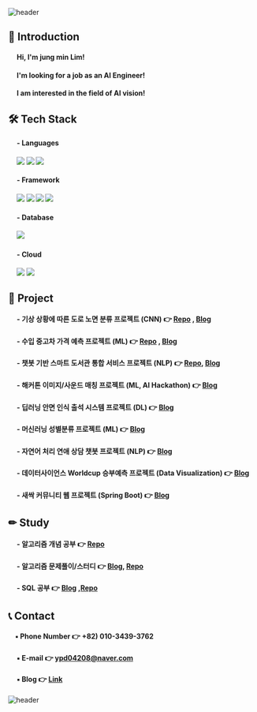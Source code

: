 ![header](https://capsule-render.vercel.app/api?type=waving&color=3481FE&height=250&width=400&section=header&text=Welcome%20to%20Jung%20min's%20Github%20&fontSize=50&fontColor=FFFFFF)

## 👋 Introduction 
 
#### &emsp; Hi, I'm jung min Lim!<br>
<!-- #### &emsp; I'm looking for a job as an Developer! -->
#### &emsp; I'm looking for a job as an AI Engineer!
#### &emsp; I am interested in the field of AI vision!
<!-- 
#### &emsp; [![Anurag's github stats](https://github-readme-stats.vercel.app/api?username=min731)](https://github.com/anuraghazra/github-readme-stats) -->


## 🛠 Tech Stack
#### &emsp; - Languages
#### &emsp; <img src="https://img.shields.io/badge/python-3776AB?style=for-the-badge&logo=python&logoColor=white"> <img src="https://img.shields.io/badge/java-FC4C02?style=for-the-badge&logo=java&logoColor=white"> <img src="https://img.shields.io/badge/sql-003B57?style=for-the-badge&logo=sql&logoColor=white">
#### &emsp; - Framework
#### &emsp; <img src="https://img.shields.io/badge/tensorflow-FF6F00?style=for-the-badge&logo=tensorflow&logoColor=white"> <img src="https://img.shields.io/badge/pytorch-EE4C2C?style=for-the-badge&logo=pytorch&logoColor=white"> <img src="https://img.shields.io/badge/spring boot-6DB33F?style=for-the-badge&logo=spring boot&logoColor=white"> <img src="https://img.shields.io/badge/flask-000000?style=for-the-badge&logo=flask&logoColor=white"> 
#### &emsp; - Database
#### &emsp; <img src="https://img.shields.io/badge/mysql-4479A1?style=for-the-badge&logo=mysql&logoColor=white"> 
#### &emsp; - Cloud
#### &emsp; <img src="https://img.shields.io/badge/Amazon EC2-FF9900?style=for-the-badge&logo=Amazon EC2&logoColor=white"> <img src="https://img.shields.io/badge/Amazon RDS-527FFF?style=for-the-badge&logo=Amazon RDS&logoColor=white"> 

## 📃 Project
 
#### &emsp; - 기상 상황에 따른 도로 노면 분류 프로젝트 (CNN) 👉 [Repo](https://github.com/min731/META_CNN_PJT) , [Blog](https://velog.io/@min0731/%EA%B8%B0%EC%83%81-%EC%83%81%ED%99%A9%EC%97%90-%EB%94%B0%EB%A5%B8-%EB%8F%84%EB%A1%9C-%EB%85%B8%EB%A9%B4-%EB%B6%84%EB%A5%98-%ED%94%84%EB%A1%9C%EC%A0%9D%ED%8A%B81)
#### &emsp; - 수입 중고차 가격 예측 프로젝트 (ML) 👉 [Repo](https://github.com/min731/META_ML_PJT) , [Blog](https://velog.io/@min0731/%EC%88%98%EC%9E%85-%EC%A4%91%EA%B3%A0%EC%B0%A8-%EA%B0%80%EA%B2%A9-%EC%98%88%EC%B8%A1-%ED%94%84%EB%A1%9C%EC%A0%9D%ED%8A%B81)
#### &emsp; - 챗봇 기반 스마트 도서관 통합 서비스 프로젝트 (NLP) 👉 [Repo](https://github.com/min731/Sesac_final_pjt_v3), [Blog](https://velog.io/@min0731/%EC%B1%97%EB%B4%87-%EA%B8%B0%EB%B0%98-%EC%8A%A4%EB%A7%88%ED%8A%B8-%EB%8F%84%EC%84%9C%EA%B4%80-%ED%86%B5%ED%95%A9-%EC%84%9C%EB%B9%84%EC%8A%A4-%ED%94%84%EB%A1%9C%EC%A0%9D%ED%8A%B81)
#### &emsp; - 해커톤 이미지/사운드 매칭 프로젝트 (ML, AI Hackathon) 👉 [Blog](https://velog.io/@min0731/%ED%95%B4%EC%BB%A4%ED%86%A4%EC%9D%B4%EB%AF%B8%EC%A7%80%EC%82%AC%EC%9A%B4%EB%93%9C-%EB%A7%A4%EC%B9%AD%ED%94%84%EB%A1%9C%EC%A0%9D%ED%8A%B8-1)  
#### &emsp; - 딥러닝 안면 인식 출석 시스템 프로젝트 (DL) 👉 [Blog](https://velog.io/@min0731/%EB%94%A5%EB%9F%AC%EB%8B%9D%EC%95%88%EB%A9%B4-%EC%9D%B8%EC%8B%9D-%EC%B6%9C%EC%84%9D-%EC%8B%9C%EC%8A%A4%ED%85%9C%ED%94%84%EB%A1%9C%EC%A0%9D%ED%8A%B8-1)  
#### &emsp; - 머신러닝 성별분류 프로젝트 (ML) 👉 [Blog](https://velog.io/@min0731/%EB%A8%B8%EC%8B%A0%EB%9F%AC%EB%8B%9D%EC%84%B1%EB%B3%84%EB%B6%84%EB%A5%98%ED%94%84%EB%A1%9C%EC%A0%9D%ED%8A%B8-1)  
#### &emsp; - 자연어 처리 연애 상담 챗봇 프로젝트 (NLP) 👉 [Blog](https://velog.io/@min0731/%EC%9E%90%EC%97%B0%EC%96%B4-%EC%B2%98%EB%A6%AC%EC%97%B0%EC%95%A0-%EC%83%81%EB%8B%B4-%EC%B1%97%EB%B4%87%ED%94%84%EB%A1%9C%EC%A0%9D%ED%8A%B8-1)  
#### &emsp; - 데이터사이언스 Worldcup 승부예측 프로젝트 (Data Visualization) 👉 [Blog](https://velog.io/@min0731/%EB%8D%B0%EC%9D%B4%ED%84%B0%EC%82%AC%EC%9D%B4%EC%96%B8%EC%8A%A4Worldcup%EC%8A%B9%EB%B6%80%EC%98%88%EC%B8%A1%ED%94%84%EB%A1%9C%EC%A0%9D%ED%8A%B8-1) 
#### &emsp; - 새싹 커뮤니티 웹 프로젝트 (Spring Boot) 👉 [Blog](https://velog.io/@min0731/%EC%83%88%EC%8B%B9%EC%BB%A4%EB%AE%A4%EB%8B%88%ED%8B%B0%EC%9B%B9%ED%94%84%EB%A1%9C%EC%A0%9D%ED%8A%B8-1) 

## ✏ Study

#### &emsp; - 알고리즘 개념 공부  👉 [Repo](https://github.com/min731/Algorithm_Concepts) 
#### &emsp; - 알고리즘 문제풀이/스터디  👉 [Blog](https://velog.io/@min0731/series/%EC%95%8C%EA%B3%A0%EB%A6%AC%EC%A6%98-%EB%AC%B8%EC%A0%9C), [Repo](https://github.com/min731/Algorithm_Problem_Solving) 
#### &emsp; - SQL 공부 👉 [Blog](https://velog.io/@min0731/series/SQL-%EB%AC%B8%EC%A0%9C%ED%92%80%EC%9D%B4) ,[Repo](https://github.com/min731/SQL_Problem_Solving) 

## 📞 Contact

#### &emsp;▪ Phone Number 👉 +82) 010-3439-3762
#### &emsp; ▪ E-mail 👉 ypd04208@naver.com
#### &emsp; ▪ Blog 👉 [Link](https://velog.io/@min0731/series)

![header](https://capsule-render.vercel.app/api?type=waving&color=3481FE&height=250&width=400&section=footer&text=Thank%20you%20&fontSize=50&fontColor=FFFFFF)
